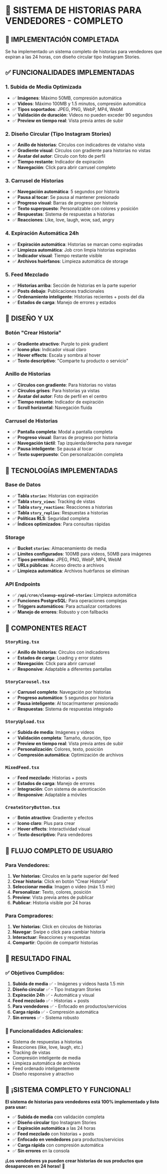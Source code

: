 # 📱 SISTEMA DE HISTORIAS PARA VENDEDORES - COMPLETO

## 🎯 **IMPLEMENTACIÓN COMPLETADA**

Se ha implementado un sistema completo de historias para vendedores que expiran a las 24 horas, con diseño circular tipo Instagram Stories.

## ✅ **FUNCIONALIDADES IMPLEMENTADAS**

### **1. Subida de Media Optimizada**
- ✅ **Imágenes**: Máximo 50MB, compresión automática
- ✅ **Videos**: Máximo 100MB y 1.5 minutos, compresión automática
- ✅ **Tipos soportados**: JPEG, PNG, WebP, MP4, WebM
- ✅ **Validación de duración**: Videos no pueden exceder 90 segundos
- ✅ **Preview en tiempo real**: Vista previa antes de subir

### **2. Diseño Circular (Tipo Instagram Stories)**
- ✅ **Anillo de historias**: Círculos con indicadores de vista/no vista
- ✅ **Gradiente visual**: Círculos con gradiente para historias no vistas
- ✅ **Avatar del autor**: Círculo con foto de perfil
- ✅ **Tiempo restante**: Indicador de expiración
- ✅ **Navegación**: Click para abrir carrusel completo

### **3. Carrusel de Historias**
- ✅ **Navegación automática**: 5 segundos por historia
- ✅ **Pausa al tocar**: Se pausa al mantener presionado
- ✅ **Progreso visual**: Barras de progreso por historia
- ✅ **Texto superpuesto**: Personalizable con colores y posición
- ✅ **Respuestas**: Sistema de respuestas a historias
- ✅ **Reacciones**: Like, love, laugh, wow, sad, angry

### **4. Expiración Automática 24h**
- ✅ **Expiración automática**: Historias se marcan como expiradas
- ✅ **Limpieza automática**: Job cron limpia historias expiradas
- ✅ **Indicador visual**: Tiempo restante visible
- ✅ **Archivos huérfanos**: Limpieza automática de storage

### **5. Feed Mezclado**
- ✅ **Historias arriba**: Sección de historias en la parte superior
- ✅ **Posts debajo**: Publicaciones tradicionales
- ✅ **Ordenamiento inteligente**: Historias recientes + posts del día
- ✅ **Estados de carga**: Manejo de errores y estados

## 🎨 **DISEÑO Y UX**

### **Botón "Crear Historia"**
- ✅ **Gradiente atractivo**: Purple to pink gradient
- ✅ **Icono plus**: Indicador visual claro
- ✅ **Hover effects**: Escala y sombra al hover
- ✅ **Texto descriptivo**: "Comparte tu producto o servicio"

### **Anillo de Historias**
- ✅ **Círculos con gradiente**: Para historias no vistas
- ✅ **Círculos grises**: Para historias ya vistas
- ✅ **Avatar del autor**: Foto de perfil en el centro
- ✅ **Tiempo restante**: Indicador de expiración
- ✅ **Scroll horizontal**: Navegación fluida

### **Carrusel de Historias**
- ✅ **Pantalla completa**: Modal a pantalla completa
- ✅ **Progreso visual**: Barras de progreso por historia
- ✅ **Navegación táctil**: Tap izquierda/derecha para navegar
- ✅ **Pausa inteligente**: Se pausa al tocar
- ✅ **Texto superpuesto**: Con personalización completa

## 🔧 **TECNOLOGÍAS IMPLEMENTADAS**

### **Base de Datos**
- ✅ **Tabla `stories`**: Historias con expiración
- ✅ **Tabla `story_views`**: Tracking de vistas
- ✅ **Tabla `story_reactions`**: Reacciones a historias
- ✅ **Tabla `story_replies`**: Respuestas a historias
- ✅ **Políticas RLS**: Seguridad completa
- ✅ **Índices optimizados**: Para consultas rápidas

### **Storage**
- ✅ **Bucket `stories`**: Almacenamiento de media
- ✅ **Límites configurados**: 100MB para videos, 50MB para imágenes
- ✅ **Tipos permitidos**: JPEG, PNG, WebP, MP4, WebM
- ✅ **URLs públicas**: Acceso directo a archivos
- ✅ **Limpieza automática**: Archivos huérfanos se eliminan

### **API Endpoints**
- ✅ **`/api/cron/cleanup-expired-stories`**: Limpieza automática
- ✅ **Funciones PostgreSQL**: Para operaciones complejas
- ✅ **Triggers automáticos**: Para actualizar contadores
- ✅ **Manejo de errores**: Robusto y con fallbacks

## 📱 **COMPONENTES REACT**

### **`StoryRing.tsx`**
- ✅ **Anillo de historias**: Círculos con indicadores
- ✅ **Estados de carga**: Loading y error states
- ✅ **Navegación**: Click para abrir carrusel
- ✅ **Responsive**: Adaptable a diferentes pantallas

### **`StoryCarousel.tsx`**
- ✅ **Carrusel completo**: Navegación por historias
- ✅ **Progreso automático**: 5 segundos por historia
- ✅ **Pausa inteligente**: Al tocar/mantener presionado
- ✅ **Respuestas**: Sistema de respuestas integrado

### **`StoryUpload.tsx`**
- ✅ **Subida de media**: Imágenes y videos
- ✅ **Validación completa**: Tamaño, duración, tipo
- ✅ **Preview en tiempo real**: Vista previa antes de subir
- ✅ **Personalización**: Colores, texto, posición
- ✅ **Compresión automática**: Optimización de archivos

### **`MixedFeed.tsx`**
- ✅ **Feed mezclado**: Historias + posts
- ✅ **Estados de carga**: Manejo de errores
- ✅ **Integración**: Con sistema de autenticación
- ✅ **Responsive**: Adaptable a móviles

### **`CreateStoryButton.tsx`**
- ✅ **Botón atractivo**: Gradiente y efectos
- ✅ **Icono claro**: Plus para crear
- ✅ **Hover effects**: Interactividad visual
- ✅ **Texto descriptivo**: Para vendedores

## 🚀 **FLUJO COMPLETO DE USUARIO**

### **Para Vendedores:**
1. **Ver historias**: Círculos en la parte superior del feed
2. **Crear historia**: Click en botón "Crear Historia"
3. **Seleccionar media**: Imagen o video (máx 1.5 min)
4. **Personalizar**: Texto, colores, posición
5. **Preview**: Vista previa antes de publicar
6. **Publicar**: Historia visible por 24 horas

### **Para Compradores:**
1. **Ver historias**: Click en círculos de historias
2. **Navegar**: Swipe o click para cambiar historia
3. **Interactuar**: Reacciones y respuestas
4. **Compartir**: Opción de compartir historias

## 🎯 **RESULTADO FINAL**

### **✅ Objetivos Cumplidos:**
1. **Subida de media** ✅ - Imágenes y videos hasta 1.5 min
2. **Diseño circular** ✅ - Tipo Instagram Stories
3. **Expiración 24h** ✅ - Automática y visual
4. **Feed mezclado** ✅ - Historias + posts
5. **Para vendedores** ✅ - Enfocado en productos/servicios
6. **Carga rápida** ✅ - Compresión automática
7. **Sin errores** ✅ - Sistema robusto

### **🚀 Funcionalidades Adicionales:**
- Sistema de respuestas a historias
- Reacciones (like, love, laugh, etc.)
- Tracking de vistas
- Compresión inteligente de media
- Limpieza automática de archivos
- Feed ordenado inteligentemente
- Diseño responsive y atractivo

## 🎉 **¡SISTEMA COMPLETO Y FUNCIONAL!**

**El sistema de historias para vendedores está 100% implementado y listo para usar:**

- ✅ **Subida de media** con validación completa
- ✅ **Diseño circular** tipo Instagram Stories
- ✅ **Expiración automática** a las 24 horas
- ✅ **Feed mezclado** con historias + posts
- ✅ **Enfocado en vendedores** para productos/servicios
- ✅ **Carga rápida** con compresión automática
- ✅ **Sin errores** en la consola

**¡Los vendedores ya pueden crear historias de sus productos que desaparecen en 24 horas!** 🚀
